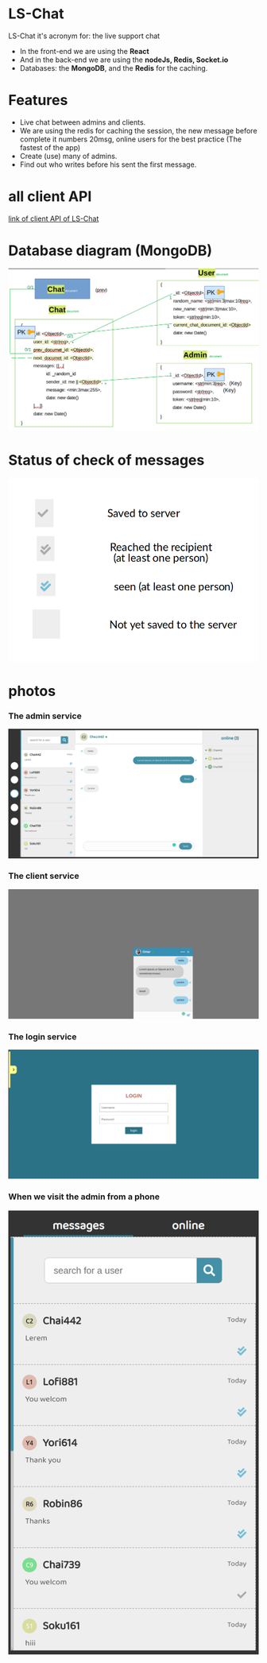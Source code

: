 # LS-Chat

LS-Chat it's acronym for: the live support chat


* In the front-end we are using the **React**
* And in the back-end we are using the **nodeJs, Redis, Socket.io**
* Databases: the **MongoDB**, and the **Redis** for the caching.

# Features
* Live chat between admins and clients.
* We are using the redis for caching the session, the new message before complete it numbers 20msg, online users for the best practice (The fastest of the app)
* Create (use) many of admins.
* Find out who writes before his sent the first message.

# all client API

[link of client API of LS-Chat](./api.http)

# Database diagram (MongoDB)

![database diagram of LS-Chat](./database-diagram.png)


# Status of check of messages

![Status of check of messages](./Status-of-check-message.png)

# photos

### The admin service

![The admin service](./LS-CHAT-1.png)

### The client service

![The client service](./LS-CHAT-2.png)

### The login service

![The login service](./LS-CHAT-3.png)

### When we visit the admin from a phone

![When we visit the admin from a phone](./LS-CHAT-4.png)
